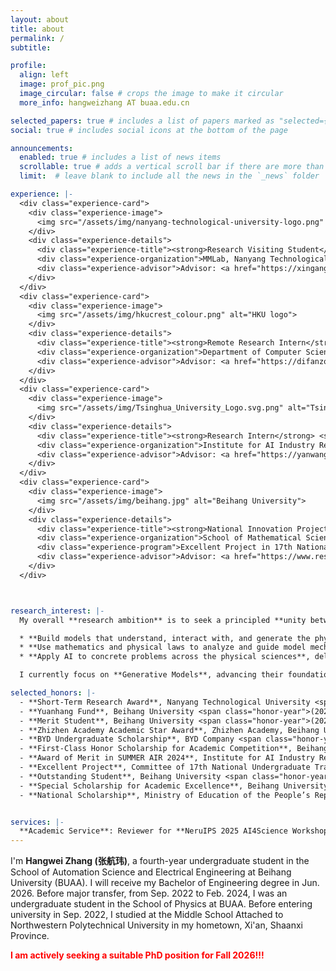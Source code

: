 ```yaml
---
layout: about
title: about
permalink: /
subtitle: 

profile:
  align: left
  image: prof_pic.png
  image_circular: false # crops the image to make it circular
  more_info: hangweizhang AT buaa.edu.cn

selected_papers: true # includes a list of papers marked as "selected={true}"
social: true # includes social icons at the bottom of the page

announcements:
  enabled: true # includes a list of news items
  scrollable: true # adds a vertical scroll bar if there are more than 3 news items
  limit:  # leave blank to include all the news in the `_news` folder

experience: |-
  <div class="experience-card">
    <div class="experience-image">
      <img src="/assets/img/nanyang-technological-university-logo.png" alt="NTU logo">
    </div>
    <div class="experience-details">
      <div class="experience-title"><strong>Research Visiting Student</strong> <span>(Jul 2025 -- Present)</span></div>
      <div class="experience-organization">MMLab, Nanyang Technological University</div>
      <div class="experience-advisor">Advisor: <a href="https://xingangpan.github.io/">Prof. Xingang Pan</a></div>
    </div>
  </div>
  <div class="experience-card">
    <div class="experience-image">
      <img src="/assets/img/hkucrest_colour.png" alt="HKU logo">
    </div>
    <div class="experience-details">
      <div class="experience-title"><strong>Remote Research Intern</strong> <span>(Mar 2025 -- Aug 2025)</span></div>
      <div class="experience-organization">Department of Computer Science, The University of Hong Kong</div>
      <div class="experience-advisor">Advisor: <a href="https://difanzou.github.io/">Prof. Difan Zou</a></div>
    </div>
  </div>
  <div class="experience-card">
    <div class="experience-image">
      <img src="/assets/img/Tsinghua_University_Logo.svg.png" alt="Tsinghua University logo">
    </div>
    <div class="experience-details">
      <div class="experience-title"><strong>Research Intern</strong> <span>(May 2024 - May 2025)</span></div>
      <div class="experience-organization">Institute for AI Industry Research, Tsinghua University</div>
      <div class="experience-advisor">Advisor: <a href="https://yanwang202199.github.io/">Prof. Yan Wang</a></div>
    </div>
  </div>
  <div class="experience-card">
    <div class="experience-image">
      <img src="/assets/img/beihang.jpg" alt="Beihang University">
    </div>
    <div class="experience-details">
      <div class="experience-title"><strong>National Innovation Project Leader</strong> <span>(Jun 2023 - Nov 2024)</span></div>
      <div class="experience-organization">School of Mathematical Sciences, Beihang University</div>
      <div class="experience-program">Excellent Project in 17th National Undergraduate Training Program for Innovation and Entrepreneurship</div>
      <div class="experience-advisor">Advisor: <a href="https://www.researchgate.net/profile/Guang-Mei-Wei">Prof. Guangmei Wei</a></div>
    </div>
  </div>



research_interest: |-
  My overall **research ambition** is to seek a principled **unity between AI and physics**. This vision spans three complementary aims:

  * **Build models that understand, interact with, and generate the physical world**, closing the loop between perception, control, and synthesis.
  * **Use mathematics and physical laws to analyze and guide model mechanisms**, turning theory into design principles for reliable and interpretable AI.
  * **Apply AI to concrete problems across the physical sciences**, delivering methods that are accurate, data-efficient, and experimentally useful.

  I currently focus on **Generative Models**, advancing their foundations and applications for high-fidelity, controllable, and physically grounded generation. I also have experience and interests in Scientific Machine Learning (SciML), AI4Physics, 3D Vision, Large Language Models (LLMs), Machine Learning Theory, and Reinforcement Learning (RL).

selected_honors: |-
  - **Short-Term Research Award**, Nanyang Technological University <span class="honor-year">(2025)</span>
  - **Yuanhang Fund**, Beihang University <span class="honor-year">(2025)</span>
  - **Merit Student**, Beihang University <span class="honor-year">(2024)</span>
  - **Zhizhen Academy Academic Star Award**, Zhizhen Academy, Beihang University <span class="honor-year">(2024)</span>
  - **BYD Undergraduate Scholarship**, BYD Company <span class="honor-year">(2024)</span>
  - **First-Class Honor Scholarship for Academic Competition**, Beihang University (BUAA) <span class="honor-year">(2024)</span>
  - **Award of Merit in SUMMER AIR 2024**, Institute for AI Industry Research, Tsinghua University <span class="honor-year">(2024)</span>
  - **Excellent Project**, Committee of 17th National Undergraduate Training Program for Innovation and Entrepreneurship <span class="honor-year">(2024)</span>
  - **Outstanding Student**, Beihang University <span class="honor-year">(2023)</span>
  - **Special Scholarship for Academic Excellence**, Beihang University <span class="honor-year">(2023)</span>
  - **National Scholarship**, Ministry of Education of the People’s Republic of China <span class="honor-year">(2023)</span>


services: |-
  **Academic Service**: Reviewer for **NeruIPS 2025 AI4Science Workshop**
---
```


I'm **Hangwei Zhang (张航玮)**, a fourth-year undergraduate student in the School of Automation Science and Electrical Engineering at Beihang University (BUAA). I will receive my Bachelor of Engineering degree in Jun. 2026. Before major transfer, from Sep. 2022 to Feb. 2024, I was an undergraduate student in the School of Physics at BUAA. Before entering university in Sep. 2022, I studied at the Middle School Attached to Northwestern Polytechnical University in my hometown, Xi'an, Shaanxi Province.

**<span style="color:red;">I am actively seeking a suitable PhD position for Fall 2026!!!</span>**


<!--
Write your biography here. Tell the world about yourself. Link to your favorite [subreddit](http://reddit.com). You can put a picture in, too. The code is already in, just name your picture `prof_pic.jpg` and put it in the `img/` folder.

Put your address / P.O. box / other info right below your picture. You can also disable any of these elements by editing `profile` property of the YAML header of your `_pages/about.md`. Edit `_bibliography/papers.bib` and Jekyll will render your [publications page](/al-folio/publications/) automatically.

Link to your social media connections, too. This theme is set up to use [Font Awesome icons](https://fontawesome.com/) and [Academicons](https://jpswalsh.github.io/academicons/), like the ones below. Add your Facebook, Twitter, LinkedIn, Google Scholar, or just disable all of them.
-->

